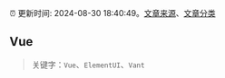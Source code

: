 :alarm_clock: 更新时间: 2024-08-30 18:40:49。[文章来源](/README.md)、[文章分类](/TAGS.md)

## Vue


> 关键字：`Vue`、`ElementUI`、`Vant`



